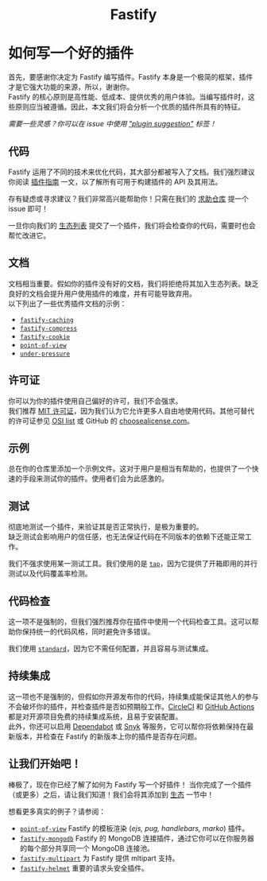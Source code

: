 <h1 align="center">Fastify</h1>

# 如何写一个好的插件
首先，要感谢你决定为 Fastify 编写插件。Fastify 本身是一个极简的框架，插件才是它强大功能的来源，所以，谢谢你。<br>
Fastify 的核心原则是高性能、低成本、提供优秀的用户体验。当编写插件时，这些原则应当被遵循。因此，本文我们将会分析一个优质的插件所具有的特征。

*需要一些灵感？你可以在 issue 中使用 ["plugin suggestion"](https://github.com/fastify/fastify/issues?q=is%3Aissue+is%3Aopen+label%3A%22plugin+suggestion%22) 标签！*

## 代码
Fastify 运用了不同的技术来优化代码，其大部分都被写入了文档。我们强烈建议你阅读 [插件指南](Plugins-Guide.md) 一文，以了解所有可用于构建插件的 API 及其用法。

存有疑虑或寻求建议？我们非常高兴能帮助你！只需在我们的 [求助仓库](https://github.com/fastify/help) 提一个 issue 即可！

一旦你向我们的 [生态列表](https://github.com/fastify/fastify/blob/master/docs/Ecosystem.md) 提交了一个插件，我们将会检查你的代码，需要时也会帮忙改进它。

## 文档
文档相当重要。假如你的插件没有好的文档，我们将拒绝将其加入生态列表。缺乏良好的文档会提升用户使用插件的难度，并有可能导致弃用。<br>
以下列出了一些优秀插件文档的示例：
- [`fastify-caching`](https://github.com/fastify/fastify-caching)
- [`fastify-compress`](https://github.com/fastify/fastify-compress)
- [`fastify-cookie`](https://github.com/fastify/fastify-cookie)
- [`point-of-view`](https://github.com/fastify/point-of-view)
- [`under-pressure`](https://github.com/fastify/under-pressure)

## 许可证
你可以为你的插件使用自己偏好的许可，我们不会强求。<br>
我们推荐 [MIT 许可证](https://choosealicense.com/licenses/mit/)，因为我们认为它允许更多人自由地使用代码。其他可替代的许可证参见 [OSI list](https://opensource.org/licenses) 或 GitHub 的 [choosealicense.com](https://choosealicense.com/)。

## 示例
总在你的仓库里添加一个示例文件。这对于用户是相当有帮助的，也提供了一个快速的手段来测试你的插件。使用者们会为此感激的。

## 测试
彻底地测试一个插件，来验证其是否正常执行，是极为重要的。<br>
缺乏测试会影响用户的信任感，也无法保证代码在不同版本的依赖下还能正常工作。

我们不强求使用某一测试工具。我们使用的是 [`tap`](https://www.node-tap.org/)，因为它提供了开箱即用的并行测试以及代码覆盖率检测。

## 代码检查
这一项不是强制的，但我们强烈推荐你在插件中使用一个代码检查工具。这可以帮助你保持统一的代码风格，同时避免许多错误。

我们使用 [`standard`](https://standardjs.com/)，因为它不需任何配置，并且容易与测试集成。

## 持续集成
这一项也不是强制的，但假如你开源发布你的代码，持续集成能保证其他人的参与不会破坏你的插件，并检查插件是否如预期般工作。[CircleCI](https://circleci.com/) 和 [GitHub Actions](https://github.com/features/actions) 都是对开源项目免费的持续集成系统，且易于安装配置。<br>
此外，你还可以启用 [Dependabot](https://dependabot.com/) 或 [Snyk](https://snyk.io/) 等服务，它可以帮你将依赖保持在最新版本，并检查在 Fastify 的新版本上你的插件是否存在问题。

## 让我们开始吧！
棒极了，现在你已经了解了如何为 Fastify 写一个好插件！
当你完成了一个插件（或更多）之后，请让我们知道！我们会将其添加到 [生态](https://github.com/fastify/fastify#ecosystem) 一节中！

想看更多真实的例子？请参阅：
- [`point-of-view`](https://github.com/fastify/point-of-view)
Fastify 的模板渲染 (*ejs, pug, handlebars, marko*) 插件。
- [`fastify-mongodb`](https://github.com/fastify/fastify-mongodb)
Fastify 的 MongoDB 连接插件，通过它你可以在你服务器的每个部分共享同一个 MongoDB 连接池。
- [`fastify-multipart`](https://github.com/fastify/fastify-multipart)
为 Fastify 提供 mltipart 支持。
- [`fastify-helmet`](https://github.com/fastify/fastify-helmet)
重要的请求头安全插件。